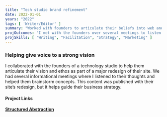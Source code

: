```yaml
---
title: "Tech studio brand refinement"
date: 2022-01-01
years: "2022"
tags: [ 'Writer/Editor' ]
summary: "Worked with founders to articulate their beliefs into web and brand copy."
projOutcomes: "I met with the founders over several meetings to listen to their ideas, goals, and synthesize them a unifying vision they could rally around."
projSkills: [ "Writing", "Facilitation", "Strategy", "Marketing" ]
---
```


### Helping give voice to a strong vision

I collaborated with the founders of a technology studio to help them articulate their vision and ethos as part of a major redesign of their site. We had several informational meetings where I listened to their thoughts and helped them brainstorm concepts. This content was published with their site&rsquo;s redesign, but it helps guide their business strategy.

#### Project Links

**[Structured Abstraction](https://www.structuredabstraction.com/)**